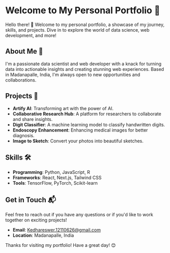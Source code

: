 # Welcome to My Personal Portfolio 🎨

Hello there! 👋 Welcome to my personal portfolio, a showcase of my journey, skills, and projects. Dive in to explore the world of data science, web development, and more!

## About Me 🌟

I'm a passionate data scientist and web developer with a knack for turning data into actionable insights and creating stunning web experiences. Based in Madanapalle, India, I'm always open to new opportunities and collaborations.

## Projects 🚀

- **Artify AI**: Transforming art with the power of AI.
- **Collaborative Research Hub**: A platform for researchers to collaborate and share insights.
- **Digit Classifier**: A machine learning model to classify handwritten digits.
- **Endoscopy Enhancement**: Enhancing medical images for better diagnosis.
- **Image to Sketch**: Convert your photos into beautiful sketches.

## Skills 🛠️

- **Programming**: Python, JavaScript, R
- **Frameworks**: React, Next.js, Tailwind CSS
- **Tools**: TensorFlow, PyTorch, Scikit-learn

## Get in Touch 📬

Feel free to reach out if you have any questions or if you'd like to work together on exciting projects!

- **Email**: [Kedhareswer.12110626@gmail.com](mailto:Kedhareswer.12110626@gmail.com)
- **Location**: Madanapalle, India

Thanks for visiting my portfolio! Have a great day! 😊